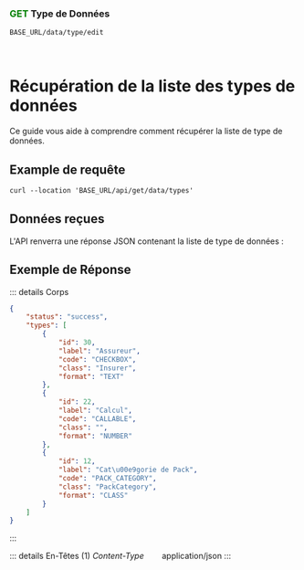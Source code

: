 ### <span style="color:green">GET</span>  Type de Données

````
BASE_URL/data/type/edit
````
<br>

# Récupération de la liste des types de données
Ce guide vous aide à comprendre comment récupérer la liste de type de données.

## Example de requête

```txt
curl --location 'BASE_URL/api/get/data/types'
```

## Données reçues
L'API renverra une réponse JSON contenant la liste de type de données :

## Exemple de Réponse

::: details Corps  

```json
{
    "status": "success",
    "types": [
        {
            "id": 30,
            "label": "Assureur",
            "code": "CHECKBOX",
            "class": "Insurer",
            "format": "TEXT"
        },
        {
            "id": 22,
            "label": "Calcul",
            "code": "CALLABLE",
            "class": "",
            "format": "NUMBER"
        },
        {
            "id": 12,
            "label": "Cat\u00e9gorie de Pack",
            "code": "PACK_CATEGORY",
            "class": "PackCategory",
            "format": "CLASS"
        }
    ]
}
```
:::

::: details En-Têtes (1)
 *Content-Type*    &nbsp;&nbsp;&nbsp;&nbsp;&nbsp;&nbsp;     application/json
:::

